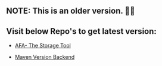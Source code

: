 ## NOTE: This is an older version. 🔴🔴

## Visit below Repo's to get latest version:

* [AFA- The Storage Tool](https://github.com/Abdeali099/AFA-The-Storage-Tool)

* [Maven Version Backend](https://github.com/Abdeali099/Modified-AFA-Backend)
